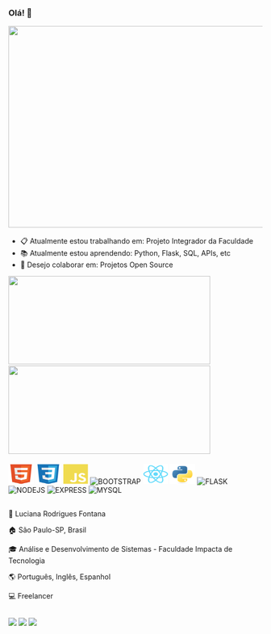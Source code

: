 ### Olá! 👋

<!--Imagem de Apresentação-->
<img width="600em" height="400em" src="https://res.cloudinary.com/lucy-rodrigues/image/upload/v1638231403/personal/girl_on_laptop_mom13p.gif">

- 📋 Atualmente estou trabalhando em: Projeto Integrador da Faculdade
- 📚 Atualmente estou aprendendo: Python, Flask, SQL, APIs, etc
- 🤝 Desejo colaborar em: Projetos Open Source

<!--Github Stats-->
<div>
<img height="175em" width="400em" src="https://github-readme-stats.vercel.app/api?username=luciana-rodrigues&show_icons=true&theme=dracula&include_all_commits=true&count_private=true">
<img height="175em" width="400em" src="https://github-readme-stats.vercel.app/api/top-langs/?username=luciana-rodrigues&layout=compact&langs_count=16&theme=dark">
</div>

<!--Tech Icon Badges-->
<!--<img allign="center" alt="" height="40" width="50" src="">-->
<div style="display: inline_block"><br>
  <img allign="center" alt="HTML" height="40" width="50" src="https://raw.githubusercontent.com/devicons/devicon/master/icons/html5/html5-original.svg">
  <img allign="center" alt="CSS" height="40" width="50" src="https://raw.githubusercontent.com/devicons/devicon/master/icons/css3/css3-original.svg">
  <!--<img allign="center" alt="SASS" height="40" width="50" src="https://cdn.jsdelivr.net/gh/devicons/devicon/icons/sass/sass-original.svg">-->
  <img allign="center" alt="JAVACRIPT" height="40" width="50" src="https://raw.githubusercontent.com/devicons/devicon/master/icons/javascript/javascript-plain.svg">
  <img allign="center" alt="BOOTSTRAP" height="40" width="50" src="https://cdn.jsdelivr.net/gh/devicons/devicon/icons/bootstrap/bootstrap-original.svg">
  <img allign="center" alt="REACT" height="40" width="50" src="https://raw.githubusercontent.com/devicons/devicon/master/icons/react/react-original.svg">
  
  
  <img allign="center" alt="PYTHON" height="40" width="50" src="https://raw.githubusercontent.com/devicons/devicon/master/icons/python/python-original.svg">
  <img allign="center" alt="FLASK" height="40" width="50" src="https://cdn.jsdelivr.net/gh/devicons/devicon/icons/flask/flask-original.svg">
  <!--<img allign="center" alt="DJANGO" height="40" width="50" src="https://cdn.jsdelivr.net/gh/devicons/devicon/icons/django/django-original.svg">-->
  
  
  <img allign="center" alt="NODEJS" height="40" width="50" src="https://cdn.jsdelivr.net/gh/devicons/devicon/icons/nodejs/nodejs-original.svg">
  <img allign="center" alt="EXPRESS" height="40" width="50" src="https://cdn.jsdelivr.net/gh/devicons/devicon/icons/express/express-original.svg">
  <!--<img allign="center" alt="TYPESCRIPT" height="40" width="50" src="https://raw.githubusercontent.com/devicons/devicon/master/icons/typescript/typescript-plain.svg">-->
  
  
  <!--<img allign="center" alt="DART" height="40" width="50" src="https://cdn.jsdelivr.net/gh/devicons/devicon/icons/dart/dart-original.svg">-->
  <!--<img allign="center" alt="FLUTTER" height="40" width="50" src="https://cdn.jsdelivr.net/gh/devicons/devicon/icons/flutter/flutter-original.svg">-->
  
  
  <!--<img allign="center" alt="C-SHARP" height="40" width="50" src="https://cdn.jsdelivr.net/gh/devicons/devicon/icons/csharp/csharp-original.svg">-->
  <!--<img allign="center" alt="DOT-NET" height="40" width="50" src="https://cdn.jsdelivr.net/gh/devicons/devicon/icons/dot-net/dot-net-original.svg">-->
  <!--<img allign="center" alt="DOT-NET-CORE" height="40" width="50" src="https://cdn.jsdelivr.net/gh/devicons/devicon/icons/dotnetcore/dotnetcore-original.svg">-->
  
  
  <!--<img allign="center" alt="JAVA" height="40" width="50" src="https://cdn.jsdelivr.net/gh/devicons/devicon/icons/java/java-original.svg">-->
  <!--<img allign="center" alt="SPRING" height="40" width="50" src="https://cdn.jsdelivr.net/gh/devicons/devicon/icons/spring/spring-original.svg">-->
  
  
  <!--<img allign="center" alt="DOCKER" height="40" width="50" src="https://cdn.jsdelivr.net/gh/devicons/devicon/icons/docker/docker-original.svg">-->
  <!--<img allign="center" alt="KUBERNETES" height="40" width="50" src="https://cdn.jsdelivr.net/gh/devicons/devicon/icons/kubernetes/kubernetes-plain.svg">-->
  
  
  <img allign="center" alt="MYSQL" height="40" width="50" src="https://cdn.jsdelivr.net/gh/devicons/devicon/icons/mysql/mysql-original.svg">
  <!--<img allign="center" alt="MONGODB" height="40" width="50" src="https://cdn.jsdelivr.net/gh/devicons/devicon/icons/mongodb/mongodb-original.svg">-->
  <!--<img allign="center" alt="FIREBASE" height="40" width="50" src="https://cdn.jsdelivr.net/gh/devicons/devicon/icons/firebase/firebase-plain.svg">-->
</div>

##

🙂 Luciana Rodrigues Fontana

🏠 São Paulo-SP, Brasil

🎓 Análise e Desenvolvimento de Sistemas - Faculdade Impacta de Tecnologia

🌎 Português, Inglês, Espanhol

💻 Freelancer

##

<!--Social-->
<div>
  <a href="https://www.linkedin.com/in/luciana-rodrigues-fontana" target="_blank"><img src="https://img.shields.io/badge/-LinkedIn-%230077B5?style=for-the-badge&logo=linkedin&logoColor=white" target="_blank"></a>
  <a href = "mailto:lucy.rodriguez.fontana@gmail.com"><img src="https://img.shields.io/badge/Gmail-D14836?style=for-the-badge&logo=gmail&logoColor=white" target="_blank"></a>
  <a href="https://discord.gg/wAV9D5JfP9" target="_blank"><img src="https://img.shields.io/badge/Discord-7289DA?style=for-the-badge&logo=discord&logoColor=white" target="_blank"></a> 
</div>
